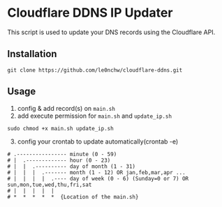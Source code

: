 # Cloudflare DDNS IP Updater

This script is used to update your DNS records using the Cloudflare API.


## Installation

```
git clone https://github.com/le0nchw/cloudflare-ddns.git
```

## Usage
1. config & add record(s) on `main.sh`
2. add execute permission for `main.sh` and `update_ip.sh`
```
sudo chmod +x main.sh update_ip.sh
```
3. config your crontab to update automatically(crontab -e)
```
# .---------------- minute (0 - 59)
# |  .------------- hour (0 - 23)
# |  |  .---------- day of month (1 - 31)
# |  |  |  .------- month (1 - 12) OR jan,feb,mar,apr ...
# |  |  |  |  .---- day of week (0 - 6) (Sunday=0 or 7) OR sun,mon,tue,wed,thu,fri,sat
# |  |  |  |  |
# *  *  *  *  *  {Location of the main.sh}

```